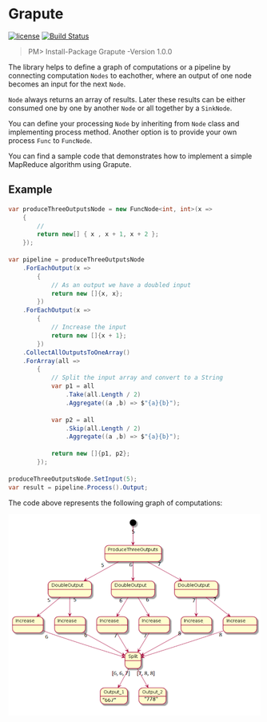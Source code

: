 # Grapute
[![license](https://img.shields.io/github/license/mashape/apistatus.svg?style=flat-square)]()
[![Build Status](https://travis-ci.org/zavolokas/Grapute.svg?branch=master)](https://travis-ci.org/zavolokas/Grapute)

> PM> Install-Package Grapute -Version 1.0.0

The library helps to define a graph of computations or a pipeline by connecting computation `Nodes` to eachother, where an output of one node becomes an input for the next `Node`.

`Node` always returns an array of results. Later these results can be either consumed one by one by another `Node` or all together by a `SinkNode`.

You can define your processing `Node` by inheriting from `Node` class and implementing process method. Another option is to provide your own process `Func` to `FuncNode`.

You can find a sample code that demonstrates how to implement a simple MapReduce algorithm using Grapute.

## Example

```csharp
var produceThreeOutputsNode = new FuncNode<int, int>(x =>
    {
        //
        return new[] { x , x + 1, x + 2 };
    });

var pipeline = produceThreeOutputsNode
    .ForEachOutput(x =>
        {
            // As an output we have a doubled input
            return new []{x, x};
        })
    .ForEachOutput(x =>
        {
            // Increase the input
            return new []{x + 1};
        })
    .CollectAllOutputsToOneArray()
    .ForArray(all =>
        {
            // Split the input array and convert to a String
            var p1 = all
                .Take(all.Length / 2)
                .Aggregate((a ,b) => $"{a}{b}");

            var p2 = all
                .Skip(all.Length / 2)
                .Aggregate((a ,b) => $"{a}{b}");

            return new []{p1, p2};
        });

produceThreeOutputsNode.SetInput(5);
var result = pipeline.Process().Output;
```
The code above represents the following graph of computations:

![graph]

[graph]: images/graph.png "Graph of computations"
